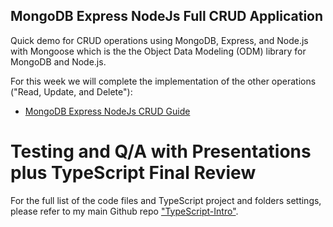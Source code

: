 ## MongoDB Express NodeJs Full CRUD Application
Quick demo for CRUD operations using MongoDB, Express, and Node.js with Mongoose which is the the Object Data Modeling (ODM) library for MongoDB and Node.js.

For this week we will complete the implementation of the other operations ("Read, Update, and Delete"):
- [MongoDB Express NodeJs CRUD Guide](https://github.com/anmarjarjees/men-crud-guide)

# Testing and Q/A with Presentations plus TypeScript Final Review
For the full list of the code files and TypeScript project and folders settings, please refer to my main Github repo ["TypeScript-Intro"](https://github.com/anmarjarjees/TypeScript-Intro).